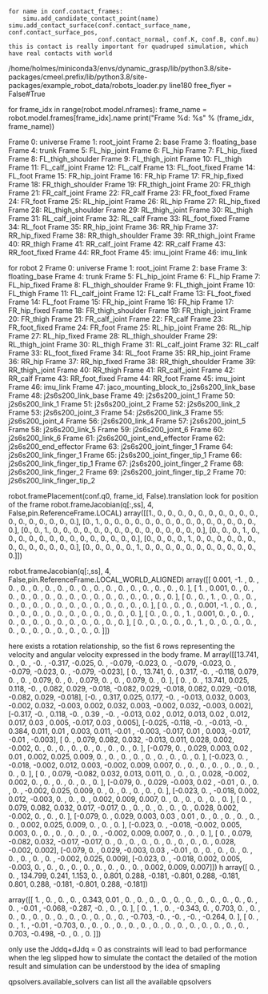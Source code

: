 
```[python]
for name in conf.contact_frames:
    simu.add_candidate_contact_point(name)
simu.add_contact_surface(conf.contact_surface_name, conf.contact_surface_pos, 
                         conf.contact_normal, conf.K, conf.B, conf.mu)
this is contact is really important for quadruped simulation, which have real contacts with world
```
/home/holmes/miniconda3/envs/dynamic_grasp/lib/python3.8/site-packages/cmeel.prefix/lib/python3.8/site-packages/example_robot_data/robots_loader.py
line180     free_flyer = False#True


for frame_idx in range(robot.model.nframes):
    frame_name = robot.model.frames[frame_idx].name
    print("Frame %d: %s" % (frame_idx, frame_name))

Frame 0: universe
Frame 1: root_joint
Frame 2: base
Frame 3: floating_base
Frame 4: trunk
Frame 5: FL_hip_joint
Frame 6: FL_hip
Frame 7: FL_hip_fixed
Frame 8: FL_thigh_shoulder
Frame 9: FL_thigh_joint
Frame 10: FL_thigh
Frame 11: FL_calf_joint
Frame 12: FL_calf
Frame 13: FL_foot_fixed
Frame 14: FL_foot
Frame 15: FR_hip_joint
Frame 16: FR_hip
Frame 17: FR_hip_fixed
Frame 18: FR_thigh_shoulder
Frame 19: FR_thigh_joint
Frame 20: FR_thigh
Frame 21: FR_calf_joint
Frame 22: FR_calf
Frame 23: FR_foot_fixed
Frame 24: FR_foot
Frame 25: RL_hip_joint
Frame 26: RL_hip
Frame 27: RL_hip_fixed
Frame 28: RL_thigh_shoulder
Frame 29: RL_thigh_joint
Frame 30: RL_thigh
Frame 31: RL_calf_joint
Frame 32: RL_calf
Frame 33: RL_foot_fixed
Frame 34: RL_foot
Frame 35: RR_hip_joint
Frame 36: RR_hip
Frame 37: RR_hip_fixed
Frame 38: RR_thigh_shoulder
Frame 39: RR_thigh_joint
Frame 40: RR_thigh
Frame 41: RR_calf_joint
Frame 42: RR_calf
Frame 43: RR_foot_fixed
Frame 44: RR_foot
Frame 45: imu_joint
Frame 46: imu_link

for robot 2 
Frame 0: universe
Frame 1: root_joint
Frame 2: base
Frame 3: floating_base
Frame 4: trunk
Frame 5: FL_hip_joint
Frame 6: FL_hip
Frame 7: FL_hip_fixed
Frame 8: FL_thigh_shoulder
Frame 9: FL_thigh_joint
Frame 10: FL_thigh
Frame 11: FL_calf_joint
Frame 12: FL_calf
Frame 13: FL_foot_fixed
Frame 14: FL_foot
Frame 15: FR_hip_joint
Frame 16: FR_hip
Frame 17: FR_hip_fixed
Frame 18: FR_thigh_shoulder
Frame 19: FR_thigh_joint
Frame 20: FR_thigh
Frame 21: FR_calf_joint
Frame 22: FR_calf
Frame 23: FR_foot_fixed
Frame 24: FR_foot
Frame 25: RL_hip_joint
Frame 26: RL_hip
Frame 27: RL_hip_fixed
Frame 28: RL_thigh_shoulder
Frame 29: RL_thigh_joint
Frame 30: RL_thigh
Frame 31: RL_calf_joint
Frame 32: RL_calf
Frame 33: RL_foot_fixed
Frame 34: RL_foot
Frame 35: RR_hip_joint
Frame 36: RR_hip
Frame 37: RR_hip_fixed
Frame 38: RR_thigh_shoulder
Frame 39: RR_thigh_joint
Frame 40: RR_thigh
Frame 41: RR_calf_joint
Frame 42: RR_calf
Frame 43: RR_foot_fixed
Frame 44: RR_foot
Frame 45: imu_joint
Frame 46: imu_link
Frame 47: jaco_mounting_block_to_j2s6s200_link_base
Frame 48: j2s6s200_link_base
Frame 49: j2s6s200_joint_1
Frame 50: j2s6s200_link_1
Frame 51: j2s6s200_joint_2
Frame 52: j2s6s200_link_2
Frame 53: j2s6s200_joint_3
Frame 54: j2s6s200_link_3
Frame 55: j2s6s200_joint_4
Frame 56: j2s6s200_link_4
Frame 57: j2s6s200_joint_5
Frame 58: j2s6s200_link_5
Frame 59: j2s6s200_joint_6
Frame 60: j2s6s200_link_6
Frame 61: j2s6s200_joint_end_effector
Frame 62: j2s6s200_end_effector
Frame 63: j2s6s200_joint_finger_1
Frame 64: j2s6s200_link_finger_1
Frame 65: j2s6s200_joint_finger_tip_1
Frame 66: j2s6s200_link_finger_tip_1
Frame 67: j2s6s200_joint_finger_2
Frame 68: j2s6s200_link_finger_2
Frame 69: j2s6s200_joint_finger_tip_2
Frame 70: j2s6s200_link_finger_tip_2


robot.framePlacement(conf.q0, frame_id, False).translation
look for position of the frame
robot.frameJacobian(q[:,ss], 4, False,pin.ReferenceFrame.LOCAL)
array([[1., 0., 0., 0., 0., 0., 0., 0., 0., 0., 0., 0., 0., 0., 0., 0., 0., 0.],
       [0., 1., 0., 0., 0., 0., 0., 0., 0., 0., 0., 0., 0., 0., 0., 0., 0., 0.],
       [0., 0., 1., 0., 0., 0., 0., 0., 0., 0., 0., 0., 0., 0., 0., 0., 0., 0.],
       [0., 0., 0., 1., 0., 0., 0., 0., 0., 0., 0., 0., 0., 0., 0., 0., 0., 0.],
       [0., 0., 0., 0., 1., 0., 0., 0., 0., 0., 0., 0., 0., 0., 0., 0., 0., 0.],
       [0., 0., 0., 0., 0., 1., 0., 0., 0., 0., 0., 0., 0., 0., 0., 0., 0., 0.]])
       
robot.frameJacobian(q[:,ss], 4, False,pin.ReferenceFrame.LOCAL_WORLD_ALIGNED)
array([[ 0.001, -1.   ,  0.   ,  0.   ,  0.   ,  0.   ,  0.   ,  0.   ,  0.   ,  0.   ,  0.   ,  0.   ,  0.   ,  0.   ,  0.   ,  0.   ,  0.   ,  0.   ],
       [ 1.   ,  0.001,  0.   ,  0.   ,  0.   ,  0.   ,  0.   ,  0.   ,  0.   ,  0.   ,  0.   ,  0.   ,  0.   ,  0.   ,  0.   ,  0.   ,  0.   ,  0.   ],
       [ 0.   ,  0.   ,  1.   ,  0.   ,  0.   ,  0.   ,  0.   ,  0.   ,  0.   ,  0.   ,  0.   ,  0.   ,  0.   ,  0.   ,  0.   ,  0.   ,  0.   ,  0.   ],
       [ 0.   ,  0.   ,  0.   ,  0.001, -1.   ,  0.   ,  0.   ,  0.   ,  0.   ,  0.   ,  0.   ,  0.   ,  0.   ,  0.   ,  0.   ,  0.   ,  0.   ,  0.   ],
       [ 0.   ,  0.   ,  0.   ,  1.   ,  0.001,  0.   ,  0.   ,  0.   ,  0.   ,  0.   ,  0.   ,  0.   ,  0.   ,  0.   ,  0.   ,  0.   ,  0.   ,  0.   ],
       [ 0.   ,  0.   ,  0.   ,  0.   ,  0.   ,  1.   ,  0.   ,  0.   ,  0.   ,  0.   ,  0.   ,  0.   ,  0.   ,  0.   ,  0.   ,  0.   ,  0.   ,  0.   ]])

here exists a rotation relationship, so the fist 6 rows representing the velocity and angular velocity expressed in the body frame.
M
array([[13.741,  0.   ,  0.   , -0.   , -0.317, -0.025,  0.   , -0.079, -0.023,  0.   , -0.079, -0.023,  0.   , -0.079, -0.023,  0.   , -0.079, -0.023],
       [ 0.   , 13.741,  0.   ,  0.317, -0.   , -0.118,  0.079,  0.   ,  0.   ,  0.079,  0.   ,  0.   ,  0.079,  0.   ,  0.   ,  0.079,  0.   ,  0.   ],
       [ 0.   ,  0.   , 13.741,  0.025,  0.118, -0.   ,  0.082,  0.029, -0.018, -0.082,  0.029, -0.018,  0.082,  0.029, -0.018, -0.082,  0.029, -0.018],
       [-0.   ,  0.317,  0.025,  0.177, -0.   , -0.013,  0.032,  0.003, -0.002,  0.032, -0.003,  0.002,  0.032,  0.003, -0.002,  0.032, -0.003,  0.002],
       [-0.317, -0.   ,  0.118, -0.   ,  0.39 , -0.   , -0.013,  0.02 ,  0.012,  0.013,  0.02 ,  0.012,  0.017,  0.03 ,  0.005, -0.017,  0.03 ,  0.005],
       [-0.025, -0.118, -0.   , -0.013, -0.   ,  0.384,  0.011,  0.01 ,  0.003,  0.011, -0.01 , -0.003, -0.017,  0.01 ,  0.003, -0.017, -0.01 , -0.003],
       [ 0.   ,  0.079,  0.082,  0.032, -0.013,  0.011,  0.028,  0.002, -0.002,  0.   ,  0.   ,  0.   ,  0.   ,  0.   ,  0.   ,  0.   ,  0.   ,  0.   ],
       [-0.079,  0.   ,  0.029,  0.003,  0.02 ,  0.01 ,  0.002,  0.025,  0.009,  0.   ,  0.   ,  0.   ,  0.   ,  0.   ,  0.   ,  0.   ,  0.   ,  0.   ],
       [-0.023,  0.   , -0.018, -0.002,  0.012,  0.003, -0.002,  0.009,  0.007,  0.   ,  0.   ,  0.   ,  0.   ,  0.   ,  0.   ,  0.   ,  0.   ,  0.   ],
       [ 0.   ,  0.079, -0.082,  0.032,  0.013,  0.011,  0.   ,  0.   ,  0.   ,  0.028, -0.002,  0.002,  0.   ,  0.   ,  0.   ,  0.   ,  0.   ,  0.   ],
       [-0.079,  0.   ,  0.029, -0.003,  0.02 , -0.01 ,  0.   ,  0.   ,  0.   , -0.002,  0.025,  0.009,  0.   ,  0.   ,  0.   ,  0.   ,  0.   ,  0.   ],
       [-0.023,  0.   , -0.018,  0.002,  0.012, -0.003,  0.   ,  0.   ,  0.   ,  0.002,  0.009,  0.007,  0.   ,  0.   ,  0.   ,  0.   ,  0.   ,  0.   ],
       [ 0.   ,  0.079,  0.082,  0.032,  0.017, -0.017,  0.   ,  0.   ,  0.   ,  0.   ,  0.   ,  0.   ,  0.028,  0.002, -0.002,  0.   ,  0.   ,  0.   ],
       [-0.079,  0.   ,  0.029,  0.003,  0.03 ,  0.01 ,  0.   ,  0.   ,  0.   ,  0.   ,  0.   ,  0.   ,  0.002,  0.025,  0.009,  0.   ,  0.   ,  0.   ],
       [-0.023,  0.   , -0.018, -0.002,  0.005,  0.003,  0.   ,  0.   ,  0.   ,  0.   ,  0.   ,  0.   , -0.002,  0.009,  0.007,  0.   ,  0.   ,  0.   ],
       [ 0.   ,  0.079, -0.082,  0.032, -0.017, -0.017,  0.   ,  0.   ,  0.   ,  0.   ,  0.   ,  0.   ,  0.   ,  0.   ,  0.   ,  0.028, -0.002,  0.002],
       [-0.079,  0.   ,  0.029, -0.003,  0.03 , -0.01 ,  0.   ,  0.   ,  0.   ,  0.   ,  0.   ,  0.   ,  0.   ,  0.   ,  0.   , -0.002,  0.025,  0.009],
       [-0.023,  0.   , -0.018,  0.002,  0.005, -0.003,  0.   ,  0.   ,  0.   ,  0.   ,  0.   ,  0.   ,  0.   ,  0.   ,  0.   ,  0.002,  0.009,  0.007]])
h
array([  0.   ,   0.   , 134.799,   0.241,   1.153,   0.   ,   0.801,   0.288,  -0.181,  -0.801,   0.288,  -0.181,   0.801,   0.288,  -0.181,  -0.801,   0.288,  -0.181])


array([[ 1.   ,  0.   ,  0.   ,  0.   ,  0.343,  0.01 ,  0.   ,  0.   ,  0.   ,  0.   ,  0.   ,  0.   ,  0.   ,  0.   ,  0.   ,  0.   ,  0.   ,  0.   , -0.01 , -0.068, -0.287, -0.   ,  0.   ,  0.   ],
       [ 0.   ,  1.   ,  0.   , -0.343,  0.   ,  0.703,  0.   ,  0.   ,  0.   ,  0.   ,  0.   ,  0.   ,  0.   ,  0.   ,  0.   ,  0.   ,  0.   ,  0.   , -0.703, -0.   , -0.   , -0.   , -0.264,  0.   ],
       [ 0.   ,  0.   ,  1.   , -0.01 , -0.703,  0.   ,  0.   ,  0.   ,  0.   ,  0.   ,  0.   ,  0.   ,  0.   ,  0.   ,  0.   ,  0.   ,  0.   ,  0.   ,  0.   ,  0.703, -0.498, -0.   ,  0.   ,  0.   ]])

only use the Jddq+dJdq = 0 as constraints will lead to bad performance when the leg slipped
how to simulate the contact
the detailed of the motion result
and simulation can be understood by the idea of smapling

qpsolvers.available_solvers  can list all the available qpsolvers